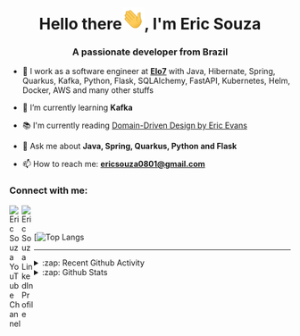<h1 align="center">Hello there<img src="https://raw.githubusercontent.com/ABSphreak/ABSphreak/master/gifs/Hi.gif" width="40px" />, I'm Eric Souza</h1>
<h3 align="center">A passionate developer from Brazil</h3>

- 🔭 I work as a software engineer at [**Elo7**](https://www.elo7.com) with Java, Hibernate, Spring, Quarkus, Kafka, Python, Flask, SQLAlchemy, FastAPI, Kubernetes, Helm, Docker, AWS and many other stuffs

- 🌱 I’m currently learning **Kafka**

- 📚 I'm currently reading [Domain-Driven Design by Eric Evans](https://www.amazon.com/Domain-Driven-Design-Tackling-Complexity-Software/dp/0321125215/)

- 💬 Ask me about **Java, Spring, Quarkus, Python and Flask**

- 📫 How to reach me: **ericsouza0801@gmail.com**

### Connect with me:

[<img align="left" alt="Eric Souza YouTube Channel" width="22px" src="https://cdn.jsdelivr.net/npm/simple-icons@v3/icons/youtube.svg" />][youtube]
[<img align="left" alt="Eric Souza LinkedIn Profile" width="22px" src="https://cdn.jsdelivr.net/npm/simple-icons@v3/icons/linkedin.svg" />][linkedin]

<br />
<br />

[![Top Langs](https://github-readme-stats.vercel.app/api/top-langs/?username=ericsouza&theme=radical&hide=PlpgSQL,tsql,css,jupyter%20notebook,html)

---
<details>
    <summary>:zap: Recent Github Activity</summary>

<!--START_SECTION:activity-->
1. 🗣 Commented on [#20](https://github.com/nickjj/flask-static-digest/issues/20) in [nickjj/flask-static-digest](https://github.com/nickjj/flask-static-digest)
2. 🎉 Merged PR [#1](https://github.com/ericsouza/ufabc-csm/pull/1) in [ericsouza/ufabc-csm](https://github.com/ericsouza/ufabc-csm)
3. 💪 Opened PR [#1](https://github.com/ericsouza/ufabc-csm/pull/1) in [ericsouza/ufabc-csm](https://github.com/ericsouza/ufabc-csm)
4. ❗️ Opened issue [#25](https://github.com/long2ice/asyncmy/issues/25) in [long2ice/asyncmy](https://github.com/long2ice/asyncmy)
5. ❗️ Opened issue [#2054](https://github.com/confluentinc/schema-registry/issues/2054) in [confluentinc/schema-registry](https://github.com/confluentinc/schema-registry)
<!--END_SECTION:activity-->

</details>

<details>
  <summary>:zap: Github Stats</summary>

  <img align="left" alt="Eric's Github Stats" src="https://github-readme-stats.ericsouza.vercel.app/api?username=ericsouza&show_icons=true&hide_border=true" />

</details>


[youtube]: https://www.youtube.com/channel/UCivrXFPSHLYAvHu3-0vPX9Q
[linkedin]: https://linkedin.com/in/eric-cardoso-souza
